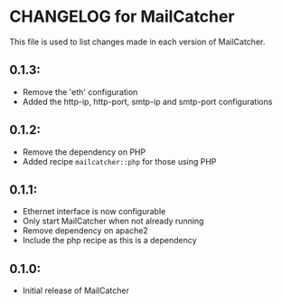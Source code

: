 # CHANGELOG for MailCatcher

This file is used to list changes made in each version of MailCatcher.

## 0.1.3:

* Remove the 'eth' configuration
* Added the http-ip, http-port, smtp-ip and smtp-port configurations

## 0.1.2:

* Remove the dependency on PHP
* Added recipe ```mailcatcher::php``` for those using PHP

## 0.1.1:

* Ethernet interface is now configurable
* Only start MailCatcher when not already running
* Remove dependency on apache2
* Include the php recipe as this is a dependency

## 0.1.0:

* Initial release of MailCatcher
